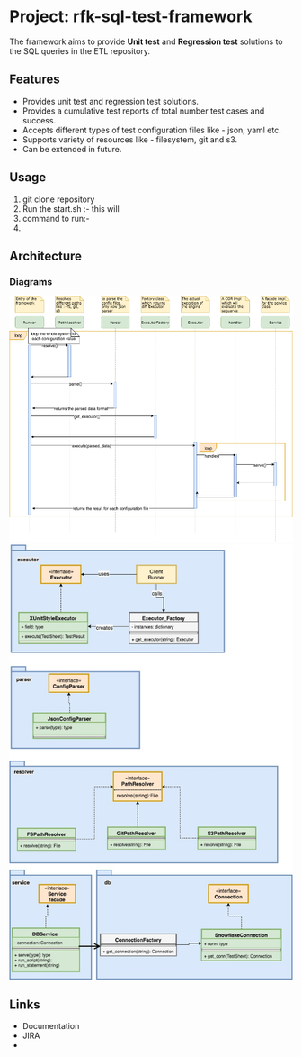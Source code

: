 # Project: rfk-sql-test-framework

The framework aims to provide **Unit test** and **Regression test** solutions to the SQL queries in the ETL repository.

## Features

 - Provides unit test and regression test solutions.
 - Provides a cumulative test reports of total number test cases and success.
 - Accepts different types of test configuration files like - json, yaml etc.
 - Supports variety of resources like - filesystem, git and s3.
 - Can be extended in future.


## Usage

 1. git clone repository
 2. Run the start.sh :- this will 
 3. command to run:-
 4. 

## Architecture
### Diagrams

 ![alt text](docs/test_framework_seq_diagram.png "seq diagram")
	![class_diagram](docs/test_framework_class_diagram-Page-2.jpg)
 

## Links

 - Documentation
 - JIRA
 - 
